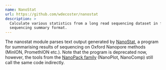 ```yaml
---
name: NanoStat
url: https://github.com/wdecoster/nanostat
description: >
  Calculate various statistics from a long read sequencing dataset in fastq, bam or albacore
  sequencing summary format.
---
```


The nanostat module parses text output generated by
[NanoStat](https://github.com/wdecoster/nanostat/), a program for summarising results of sequencing
on Oxford Nanopore methods (MinION, PromethION etc.). Note that the program is deprecated now, however, the tools from the [NanoPack family](https://github.com/wdecoster/nanopack/) (NanoPlot, NanoComp) still call the same code indirectly.
